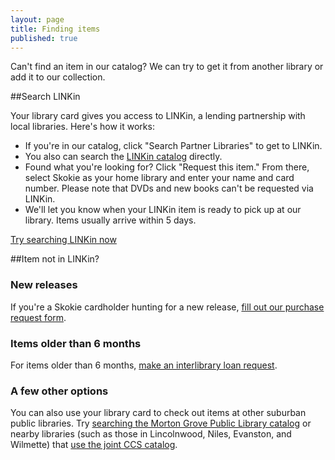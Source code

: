 ```yaml
---
layout: page
title: Finding items
published: true
---
```


Can't find an item in our catalog? We can try to get it from another library or add it to our collection.

##Search LINKin

Your library card gives you access to LINKin, a lending partnership with local libraries. Here's how it works:

- If you're in our catalog, click "Search Partner Libraries" to get to LINKin.
- You also can search the [LINKin catalog](http://www.linkin-libraries.org/) directly.
- Found what you're looking for? Click "Request this item." From there, select Skokie as your home library and enter your name and card number. Please note that DVDs and new books can't be requested via LINKin.
- We'll let you know when your LINKin item is ready to pick up at our library. Items usually arrive within 5 days.

[Try searching LINKin now](http://www.linkin-libraries.org/)

##Item not in LINKin?

### New releases

If you're a Skokie cardholder hunting for a new release, [fill out our purchase request form](#).

### Items older than 6 months

For items older than 6 months, [make an interlibrary loan request](#).

### A few other options

You can also use your library card to check out items at other suburban public libraries. Try [searching the Morton Grove Public Library catalog](http://mgpl.sirsi.net/uhtbin/cgisirsi/?ps=lKNzLwN0B6/x/48500016/60/1190/X) or nearby libraries (such as those in Lincolnwood, Niles, Evanston, and Wilmette) that [use the joint CCS catalog](http://64.107.155.140/cgi-bin/ibistro).

